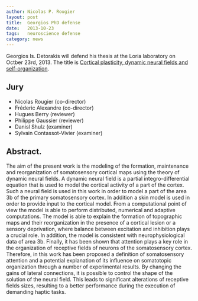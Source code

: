 ```yaml
---
author: Nicolas P. Rougier
layout: post
title:  Georgios PhD defense
date:   2013-10-23
tags:   neuroscience defense
category: news
---
```



Georgios Is. Detorakis will defend his thesis at the Loria laboratory on Octber
23rd, 2013. The title is
[Cortical plasticity, dynamic neural fields and self-organization][thesis].

[thesis]: https://tel.archives-ouvertes.fr/tel-00879910v1

## Jury

* Nicolas Rougier (co-director)
* Fréderic Alexandre (co-director)
* Hugues Berry (reviewer)
* Philippe Gaussier (reviewer)
* Danisl Shulz (examiner)
* Sylvain Contassot-Vivier (examiner)

## Abstract.

The aim of the present work is the modeling of the formation, maintenance and
reorganization of somatosensory cortical maps using the theory of dynamic
neural fields. A dynamic neural field is a partial integro-differential
equation that is used to model the cortical activity of a part of the
cortex. Such a neural field is used in this work in order to model a part of
the area 3b of the primary somatosensory cortex. In addition a skin model is
used in order to provide input to the cortical model. From a computational
point of view the model is able to perform distributed, numerical and adaptive
computations. The model is able to explain the formation of topographic maps
and their reorganization in the presence of a cortical lesion or a sensory
deprivation, where balance between excitation and inhibition plays a crucial
role. In addition, the model is consistent with neurophysiological data of area
3b. Finally, it has been shown that attention plays a key role in the
organization of receptive fields of neurons of the somatosensory
cortex. Therefore, in this work has been proposed a definition of somatosensory
attention and a potential explanation of its influence on somatotopic
organization through a number of experimental results. By changing the gains of
lateral connections, it is possible to control the shape of the solution of the
neural field. This leads to significant alterations of receptive fields sizes,
resulting to a better performance during the execution of demanding haptic
tasks.
